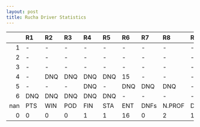 ```yaml
---
layout: post 
title: Rucha Driver Statistics
--- 
```


|     | R1   | R2   | R3   | R4   | R5   | R6   | R7   | R8     | R9   | R10   | R11   | R12   | Points   | Pos   |
|----:|:-----|:-----|:-----|:-----|:-----|:-----|:-----|:-------|:-----|:------|:------|:------|:---------|:------|
|   1 | -    | -    | -    | -    | -    | -    | -    | -      | -    | -     | -     | -     | 56.0     | 7.0   |
|   2 | -    | -    | -    | -    | -    | -    | -    | -      | -    | -     | -     | -     | 74.0     | 5.0   |
|   3 | -    | -    | -    | -    | -    | -    | -    | -      | -    | -     | -     | -     | 47.0     | 8.0   |
|   4 | -    | DNQ  | DNQ  | DNQ  | DNQ  | 15   | -    | -      | -    | -     | DNQ   | -     | 0.0      | 27.0  |
|   5 | -    | -    | -    | DNQ  | -    | DNQ  | DNQ  | DNQ    | -    | DNQ   | -     | -     | 0.0      | 40.0  |
|   6 | DNQ  | DNQ  | DNQ  | DNQ  | DNQ  | -    | -    | -      | -    | nan   | nan   | nan   | 0.0      | 38.0  |
| nan | PTS  | WIN  | POD  | FIN  | STA  | ENT  | DNFs | N.PROF | DNQ  | %FIN  | PPR   | BST   | CHA      | RNK   |
|   0 | 0    | 0    | 0    | 1    | 1    | 16   | 0    | 2      | 15   | 100.0 | 0.0   | 15    | 0.0      | 58.0  |